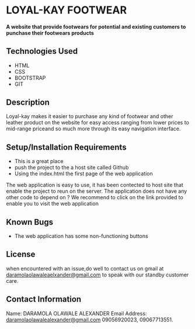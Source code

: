 # LOYAL-KAY FOOTWEAR

#### A website that provide footwears for potential and existing customers to punchase their footwears products


## Technologies Used

* HTML
* CSS
* BOOTSTRAP
* GIT

## Description

Loyal-kay makes it easier to purchase any kind of footwear and other leather product on the website for easy access ranging from lower prices to mid-range priceand so much more through its easy navigation interface.

## Setup/Installation Requirements

* This is a great place
* push the project to the a host site called Github
* Using the index.html the first page of the web application 

The web application is easy to use, it has been contected to host site that enable the project to reun on the server. The application does not have any other code to depend on ? We recommend to click on the link provided to enable you to visit the web application 

## Known Bugs

* The web application has some non-functioning buttons 


## License

when encountered with an issue,do well to contact us on gmail  at daramolaolawaleaelxander@gmail.com to speak with our standby customer care.



## Contact Information
Name: DARAMOLA OLAWALE ALEXANDER 
Email Address: daramolaolawalealexander@gmail.com
09056920023, 09067713551.